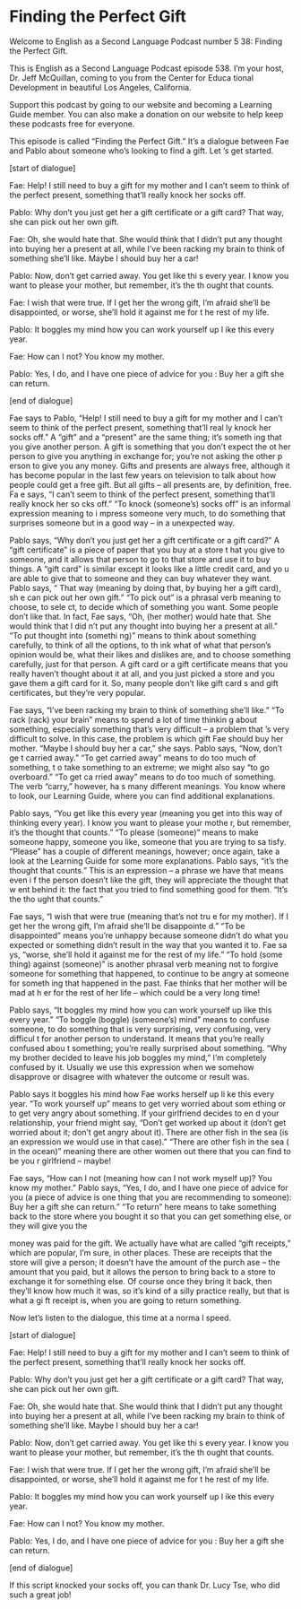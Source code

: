 # Finding the Perfect Gift

Welcome to English as a Second Language Podcast number 5 38: Finding the Perfect Gift.

This is English as a Second Language Podcast episode 538.  I’m your host, Dr. Jeff McQuillan, coming to you from the Center for Educa tional Development in beautiful Los Angeles, California.

Support this podcast by going to our website and becoming  a Learning Guide member.  You can also make a donation on our website to  help keep these podcasts free for everyone.

This episode is called “Finding the Perfect Gift.”  It’s a dialogue between Fae and Pablo about someone who’s looking to find a gift.  Let ’s get started.

[start of dialogue]

Fae:  Help!  I still need to buy a gift for my mother  and I can’t seem to think of the perfect present, something that’ll really knock her socks off.

Pablo:  Why don’t you just get her a gift certificate or  a gift card?  That way, she can pick out her own gift.

Fae:  Oh, she would hate that.  She would think that I didn’t put any thought into buying her a present at all, while I’ve been racking my brain to think of something she’ll like.  Maybe I should buy her a car!

Pablo:  Now, don’t get carried away.  You get like thi s every year.  I know you want to please your mother, but remember, it’s the th ought that counts.

Fae:  I wish that were true.  If I get her the wrong  gift, I’m afraid she’ll be disappointed, or worse, she’ll hold it against me for t he rest of my life.

Pablo:  It boggles my mind how you can work yourself up l ike this every year.

Fae:  How can I not?  You know my mother.

Pablo:  Yes, I do, and I have one piece of advice for you : Buy her a gift she can return.

[end of dialogue]

 Fae says to Pablo, “Help!  I still need to buy a gift for my mother and I can’t seem to think of the perfect present, something that’ll real ly knock her socks off.”  A “gift” and a “present” are the same thing; it’s someth ing that you give another person.  A gift is something that you don’t expect the ot her person to give you anything in exchange for; you’re not asking the other p erson to give you any money.  Gifts and presents are always free, although it has become popular in the last few years on television to talk about how people  could get a free gift.  But all gifts – all presents are, by definition, free.  Fa e says, “I can’t seem to think of the perfect present, something that’ll really knock her so cks off.”  “To knock (someone’s) socks off” is an informal expression meaning to i mpress someone very much, to do something that surprises someone but in a  good way – in a unexpected way.

Pablo says, “Why don’t you just get her a gift certificate  or a gift card?”  A “gift certificate” is a piece of paper that you buy at a store t hat you give to someone, and it allows that person to go to that store and use it to buy things.  A “gift card” is similar except it looks like a little credit card, and yo u are able to give that to someone and they can buy whatever they want.  Pablo says, “ That way (meaning by doing that, by buying her a gift card), sh e can pick out her own gift.” “To pick out” is a phrasal verb meaning to choose, to sele ct, to decide which of something you want.  Some people don’t like that.  In  fact, Fae says, “Oh, (her mother) would hate that.  She would think that I did n’t put any thought into buying her a present at all.”  “To put thought into (somethi ng)” means to think about something carefully, to think of all the options, to th ink what of what that person’s opinion would be, what their likes and dislikes are, and  to choose something carefully, just for that person.  A gift card or a gift certificate means that you really haven’t thought about it at all, and you just picked a store and you gave them a gift card for it.  So, many people don’t like gift card s and gift certificates, but they’re very popular.

Fae says, “I’ve been racking my brain to think of something she’ll like.”  “To rack (rack) your brain” means to spend a lot of time thinkin g about something, especially something that’s very difficult – a problem that ’s very difficult to solve. In this case, the problem is which gift Fae should buy her  mother.  “Maybe I should buy her a car,” she says.  Pablo says, “Now, don’t ge t carried away.”  “To get carried away” means to do too much of something, t o take something to an extreme; we might also say “to go overboard.”  “To get ca rried away” means to do too much of something.  The verb “carry,” however, ha s many different meanings.  You know where to look, our Learning Guide,  where you can find additional explanations.

 Pablo says, “You get like this every year (meaning you get into this way of thinking every year).  I know you want to please your mothe r, but remember, it’s the thought that counts.”  “To please (someone)” means to make someone happy, someone you like, someone that you are trying to sa tisfy.  “Please” has a couple of different meanings, however; once again, take a look at the Learning Guide for some more explanations.  Pablo says, “it’s the  thought that counts.” This is an expression – a phrase we have that means even i f the person doesn’t like the gift, they will appreciate the thought that w ent behind it: the fact that you tried to find something good for them.  “It’s the tho ught that counts.”

Fae says, “I wish that were true (meaning that’s not tru e for my mother).  If I get her the wrong gift, I’m afraid she’ll be disappointe d.”  “To be disappointed” means you’re unhappy because someone didn’t do what you expected or something didn’t result in the way that you wanted it to.  Fae sa ys, “worse, she’ll hold it against me for the rest of my life.”  “To hold (some thing) against (someone)” is another phrasal verb meaning not to forgive someone for something that happened, to continue to be angry at someone for someth ing that happened in the past.  Fae thinks that her mother will be mad at h er for the rest of her life – which could be a very long time!

Pablo says, “It boggles my mind how you can work yourself up  like this every year.”  “To boggle (boggle) (someone’s) mind” means to confuse someone, to do something that is very surprising, very confusing, very difficul t for another person to understand.  It means that you’re really confused abou t something; you’re really surprised about something.  “Why my brother decided  to leave his job boggles my mind,” I’m completely confused by it.  Usually we  use this expression when we somehow disapprove or disagree with whatever the  outcome or result was.

Pablo says it boggles his mind how Fae works herself up li ke this every year. “To work yourself up” means to get very worried about som ething or to get very angry about something.  If your girlfriend decides to en d your relationship, your friend might say, “Don’t get worked up about it (don’t  get worried about it; don’t get angry about it).  There are other fish in the sea (is an expression we would use in that case).”  “There are other fish in the sea ( in the ocean)” meaning there are other women out there that you can find to be you r girlfriend – maybe!

Fae says, “How can I not (meaning how can I not work myself  up)?  You know my mother.”  Pablo says, “Yes, I do, and I have one piece  of advice for you (a piece of advice is one thing that you are recommending to  someone): Buy her a gift she can return.”  “To return” here means to take something back to the store where you bought it so that you can get something else, or they will give you the

 money was paid for the gift.  We actually have what are called “gift receipts,” which are popular, I’m sure, in other places.  These are  receipts that the store will give a person; it doesn’t have the amount of the purch ase – the amount that you paid, but it allows the person to bring back to a store to exchange it for something else.  Of course once they bring it back, then they’ll know  how much it was, so it’s kind of a silly practice really, but that is what a gi ft receipt is, when you are going to return something.

Now let’s listen to the dialogue, this time at a norma l speed.

[start of dialogue]

Fae:  Help!  I still need to buy a gift for my mother  and I can’t seem to think of the perfect present, something that’ll really knock her socks off.

Pablo:  Why don’t you just get her a gift certificate or  a gift card?  That way, she can pick out her own gift.

Fae:  Oh, she would hate that.  She would think that I didn’t put any thought into buying her a present at all, while I’ve been racking my brain to think of something she’ll like.  Maybe I should buy her a car!

Pablo:  Now, don’t get carried away.  You get like thi s every year.  I know you want to please your mother, but remember, it’s the th ought that counts.

Fae:  I wish that were true.  If I get her the wrong  gift, I’m afraid she’ll be disappointed, or worse, she’ll hold it against me for t he rest of my life.

Pablo:  It boggles my mind how you can work yourself up l ike this every year.

Fae:  How can I not?  You know my mother.

Pablo:  Yes, I do, and I have one piece of advice for you : Buy her a gift she can return.

[end of dialogue]

If this script knocked your socks off, you can thank Dr. Lucy Tse, who did such a great job!





